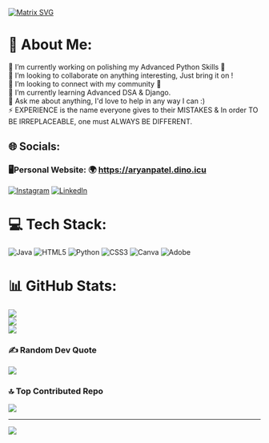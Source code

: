 [![Matrix SVG](https://raw.githubusercontent.com/rodrigograca31/rodrigograca31/master/matrix.svg)]() 

# 💫 About Me:
🔭 I’m currently working on polishing my Advanced Python Skills 🐍<br>👯 I’m looking to collaborate on anything interesting, Just bring it on !<br>🤝 I’m looking to connect with my community 🔗<br>🌱 I’m currently learning Advanced DSA & Django.<br>💬 Ask me about anything, I'd love to help in any way I can :)<br>⚡ EXPERIENCE is the name everyone gives to their MISTAKES & In order TO BE IRREPLACEABLE, one must ALWAYS BE DIFFERENT.

## 🌐 Socials:

### 🖥️Personal Website: 🌍 https://aryanpatel.dino.icu
[![Instagram](https://img.shields.io/badge/Instagram-%23E4405F.svg?logo=Instagram&logoColor=white)](https://instagram.com/aryanpatel142006) [![LinkedIn](https://img.shields.io/badge/LinkedIn-%230077B5.svg?logo=linkedin&logoColor=white)](https://linkedin.com/in/aryanpatel142006) 

# 💻 Tech Stack:
![Java](https://img.shields.io/badge/java-%23ED8B00.svg?style=for-the-badge&logo=openjdk&logoColor=white) ![HTML5](https://img.shields.io/badge/html5-%23E34F26.svg?style=for-the-badge&logo=html5&logoColor=white) ![Python](https://img.shields.io/badge/python-3670A0?style=for-the-badge&logo=python&logoColor=ffdd54) ![CSS3](https://img.shields.io/badge/css3-%231572B6.svg?style=for-the-badge&logo=css3&logoColor=white) ![Canva](https://img.shields.io/badge/Canva-%2300C4CC.svg?style=for-the-badge&logo=Canva&logoColor=white) ![Adobe](https://img.shields.io/badge/adobe-%23FF0000.svg?style=for-the-badge&logo=adobe&logoColor=white)
# 📊 GitHub Stats:
![](https://github-readme-stats.vercel.app/api?username=aryanpatel142006&theme=dark&hide_border=true&include_all_commits=true&count_private=true)<br/>
![](https://github-readme-streak-stats.herokuapp.com/?user=aryanpatel142006&theme=dark&hide_border=true)<br/>
![](https://github-readme-stats.vercel.app/api/top-langs/?username=aryanpatel142006&theme=dark&hide_border=true&include_all_commits=true&count_private=true&layout=compact)

### ✍️ Random Dev Quote
![](https://quotes-github-readme.vercel.app/api?type=horizontal&theme=dark)

### 🔝 Top Contributed Repo
![](https://github-contributor-stats.vercel.app/api?username=aryanpatel142006&limit=5&theme=dark&combine_all_yearly_contributions=true)

---
[![](https://visitcount.itsvg.in/api?id=aryanpatel142006&icon=0&color=2)](https://visitcount.itsvg.in)

<!-- Proudly created with GPRM ( https://gprm.itsvg.in ) -->
